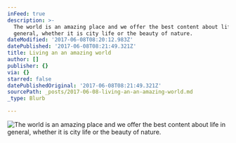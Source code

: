 ```yaml
---
inFeed: true
description: >-
  The world is an amazing place and we offer the best content about life in
  general, whether it is city life or the beauty of nature. 
dateModified: '2017-06-08T08:20:12.983Z'
datePublished: '2017-06-08T08:21:49.321Z'
title: Living an an amazing world
author: []
publisher: {}
via: {}
starred: false
datePublishedOriginal: '2017-06-08T08:21:49.321Z'
sourcePath: _posts/2017-06-08-living-an-an-amazing-world.md
_type: Blurb

---
```

![The world is an amazing place and we offer the best content about life in general, whether it is city life or the beauty of nature. ](https://the-grid-user-content.s3-us-west-2.amazonaws.com/36f6725f-d2c8-4083-b9b6-73b17ea69560.jpg)